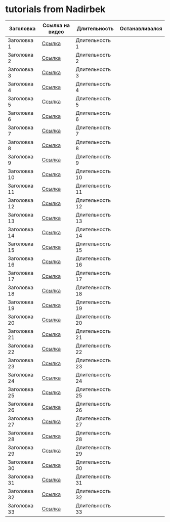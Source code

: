 # tutorials from Nadirbek

| Заголовка      | Ссылка на видео                         | Длительность   | Останавливался |
| -------------- | --------------------------------------- | -------------- | -------------- |
| Заголовка 1    | [Ссылка](https://youtu.be/rloqQY9CT8I)  | Длительность 1 |                |
| Заголовка 2    | [Ссылка](https://youtu.be/Tl7mi9QmLns)  | Длительность 2 |                |
| Заголовка 3    | [Ссылка](https://youtu.be/5bYO60-qYOI)  | Длительность 3 |                |
| Заголовка 4    | [Ссылка](https://youtu.be/RIvL2ONhFBI)  | Длительность 4 |                |
| Заголовка 5    | [Ссылка](https://youtu.be/zzAdEt3xZ1M)  | Длительность 5 |                |
| Заголовка 6    | [Ссылка](https://youtu.be/XGtieBVI1lk)  | Длительность 6 |                |
| Заголовка 7    | [Ссылка](https://youtu.be/2557w0qsDV0)  | Длительность 7 |                |
| Заголовка 8    | [Ссылка](https://youtu.be/ydWFpcoYraU)  | Длительность 8 |                |
| Заголовка 9    | [Ссылка](https://youtu.be/c4bldaCjYRY)  | Длительность 9 |                |
| Заголовка 10   | [Ссылка](https://youtu.be/AV-KzQI-tLM)  | Длительность 10|                |
| Заголовка 11   | [Ссылка](https://youtu.be/BHNt1fcg8iw)  | Длительность 11|                |
| Заголовка 12   | [Ссылка](https://youtu.be/2h_NFBFrciI)  | Длительность 12|                |
| Заголовка 13   | [Ссылка](https://youtu.be/lsBF58Q-DnY)  | Длительность 13|                |
| Заголовка 14   | [Ссылка](https://youtu.be/PAAkCSZUG1c)  | Длительность 14|                |
| Заголовка 15   | [Ссылка](https://youtu.be/ZuQcbqYK0BY)  | Длительность 15|                |
| Заголовка 16   | [Ссылка](https://youtu.be/8D3Vmm1BGoY)  | Длительность 16|                |
| Заголовка 17   | [Ссылка](https://youtu.be/Wh22_O8jXVQ)  | Длительность 17|                |
| Заголовка 18   | [Ссылка](https://youtu.be/k9wK2FThEsk)  | Длительность 18|                |
| Заголовка 19   | [Ссылка](https://youtu.be/MXoMuymbfo8)  | Длительность 19|                |
| Заголовка 20   | [Ссылка](https://youtu.be/4MFcmreAUhs)  | Длительность 20|                |
| Заголовка 21   | [Ссылка](https://youtu.be/kG_ipMygRUc)  | Длительность 21|                |
| Заголовка 22   | [Ссылка](https://youtu.be/U0U8Ddx4TgE)  | Длительность 22|                |
| Заголовка 23   | [Ссылка](https://youtu.be/7n_8cOBpQrg)  | Длительность 23|                |
| Заголовка 24   | [Ссылка](https://youtu.be/BIYiuy8WWiU)  | Длительность 24|                |
| Заголовка 25   | [Ссылка](https://youtu.be/qIhZrMg3_Tk)  | Длительность 25|                |
| Заголовка 26   | [Ссылка](https://youtu.be/EW9oGc5vSAI)  | Длительность 26|                |
| Заголовка 27   | [Ссылка](https://youtu.be/BQto7PiHknc)  | Длительность 27|                |
| Заголовка 28   | [Ссылка](https://youtu.be/Lrjjqc1bRHo)  | Длительность 28|                |
| Заголовка 29   | [Ссылка](https://youtu.be/Ie3pK1Adm4U)  | Длительность 29|                |
| Заголовка 30   | [Ссылка](https://youtu.be/uYhQ2ot3XFg)  | Длительность 30|                |
| Заголовка 31   | [Ссылка](https://youtu.be/f6kdp27TYZs)  | Длительность 31|                |
| Заголовка 32   | [Ссылка](https://youtu.be/P_SXTUiA-9Y)  | Длительность 32|                |
| Заголовка 33   | [Ссылка](https://youtu.be/oV9rvDllKEg)  | Длительность 33|                |
